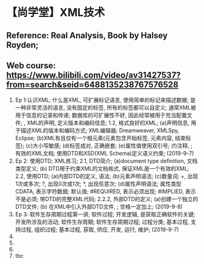 # 【尚学堂】XML技术
## Reference: Real Analysis, Book by Halsey Royden;
## Web course: https://www.bilibili.com/video/av31427537?from=search&seid=6488135238767576528 
1.	Ep 1:认识XML; 什么是XML, 可扩展标记语言, 使用简单的标记来描述数据; 是一种非常灵活的语言, 没有固定的标签, 所有的标签都可以自定义; 通常XML被用于信息的记录和传递; 数据库的可扩展性不好, 因此经常被用于充当配置文件; <?xml version="1.0" encoding="UTF-8"?>, XML的声明, 定义版本和编码信息; 1.2, 格式良好的XML; (a)声明信息, 用于描述XML的版本和编码方式; XML编辑器; Dreamweaver, XMLSpy, Eclipse; (b)XML有且仅有一个根元素(元素包含开始标签, 元素内容, 结束标签); (c)大小写敏感; (d)标签成对, 正确嵌套; (e)属性值使用双引号; (f)注释, <!-- -->; 有效的XML文档; 使用DTD和XSD(XML Schema)定义语义约束; (2019-9-7)
2.	Ep 2: 使用DTD; XML练习; 2.1, DTD简介; (a)document type definition, 文档类型定义; (b) DTD用于约束XML的文档格式, 保证XML是一个有效的XML; 2.2, 使用DTD; (a)内部DTD的定义, 语法; (b)元素声明语法; (c)数量词; +, 出现1次或多次; ?, 出现0次或1次; *, 出现任意次; (d)属性声明语法; 属性类型CDATA, 表示字符数据; 默认值; #REQUIRED, 表示必须出现; #IMPLIED, 表示不是必须; 带DTD的完整XML代码; 2.2.2, 外部DTD的定义; (a)创建一个独立的DTD文件; (b) 在XML中引入外部DTD文件, <!DOCTYPE scores SYSTEM “scores.dtd”>; 空格一定加上; (2019-9-8)
3.	Ep 3: 软件生存周期过程第一讲; 软件过程; 开发逻辑, 是获取正确软件的关键; 开发所涉及的活动; 软件生存周期; 软件生存周期过程; 过程分类; 基本过程, 支持过程, 组织过程; 基本过程, 获取, 供应, 开发, 运行, 维护; (2019-9-7)
4.	
5.	
6.	
7.	tbc
